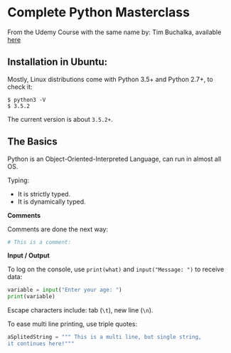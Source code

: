 # Complete Python Masterclass

From the Udemy Course with the same name by: Tim Buchalka, available [here](https://www.udemy.com/python-the-complete-python-developer-course/learn/v4/overview)

## Installation in Ubuntu:

Mostly, Linux distributions come with Python 3.5+ and Python 2.7+, to check it:
``` shell
$ python3 -V
$ 3.5.2
```
The current version is about `3.5.2+`.

## The Basics

Python is an Object-Oriented-Interpreted Language, can run in almost all OS.

Typing:
* It is strictly typed.
* It is dynamically typed.

__Comments__

Comments are done the next way:

``` python
# This is a comment:
```

__Input / Output__

To log on the console, use `print(what)` and `input("Message: ")` to receive data:
``` python
variable = input("Enter your age: ")
print(variable)
```

Escape characters include: tab (`\t`), new line (`\n`).

To ease multi line printing, use triple quotes:

``` python
aSplitedString = """ This is a multi line, but single string,
it continues here!"""
```
